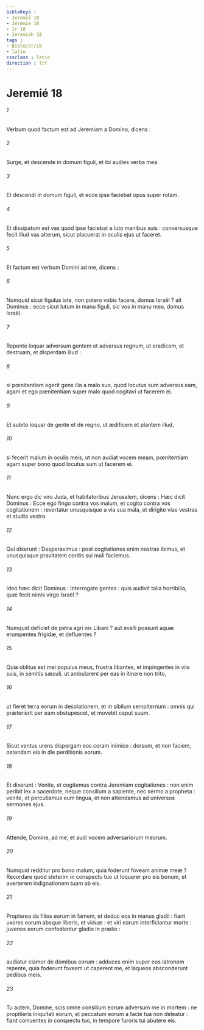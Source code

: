 ```yaml
---
bibleKeys : 
- Jeremié 18
- Jérémie 18
- Jr 18
- Jeremiah 18
tags : 
- Bible/Jr/18
- latin
cssclass : latin
direction : ltr
---
```


# Jeremié 18

###### 1
Verbum quod factum est ad Jeremiam a Domino, dicens :
###### 2
Surge, et descende in domum figuli, et ibi audies verba mea.
###### 3
Et descendi in domum figuli, et ecce ipse faciebat opus super rotam.
###### 4
Et dissipatum est vas quod ipse faciebat e luto manibus suis : conversusque fecit illud vas alterum, sicut placuerat in oculis ejus ut faceret.
###### 5
Et factum est verbum Domini ad me, dicens :
###### 6
Numquid sicut figulus iste, non potero vobis facere, domus Israël ? ait Dominus : ecce sicut lutum in manu figuli, sic vos in manu mea, domus Israël.
###### 7
Repente loquar adversum gentem et adversus regnum, ut eradicem, et destruam, et disperdam illud :
###### 8
si pœnitentiam egerit gens illa a malo suo, quod locutus sum adversus eam, agam et ego pœnitentiam super malo quod cogitavi ut facerem ei.
###### 9
Et subito loquar de gente et de regno, ut ædificem et plantem illud,
###### 10
si fecerit malum in oculis meis, ut non audiat vocem meam, pœnitentiam agam super bono quod locutus sum ut facerem ei.
###### 11
Nunc ergo dic viro Juda, et habitatoribus Jerusalem, dicens : Hæc dicit Dominus : Ecce ego fingo contra vos malum, et cogito contra vos cogitationem : revertatur unusquisque a via sua mala, et dirigite vias vestras et studia vestra.
###### 12
Qui dixerunt : Desperavimus : post cogitationes enim nostras ibimus, et unusquisque pravitatem cordis sui mali faciemus.
###### 13
Ideo hæc dicit Dominus : Interrogate gentes : quis audivit talia horribilia, quæ fecit nimis virgo Israël ?
###### 14
Numquid deficiet de petra agri nix Libani ? aut evelli possunt aquæ erumpentes frigidæ, et defluentes ?
###### 15
Quia oblitus est mei populus meus, frustra libantes, et impingentes in viis suis, in semitis sæculi, ut ambularent per eas in itinere non trito,
###### 16
ut fieret terra eorum in desolationem, et in sibilum sempiternum : omnis qui præterierit per eam obstupescet, et movebit caput suum.
###### 17
Sicut ventus urens dispergam eos coram inimico : dorsum, et non faciem, ostendam eis in die perditionis eorum.
###### 18
Et dixerunt : Venite, et cogitemus contra Jeremiam cogitationes : non enim peribit lex a sacerdote, neque consilium a sapiente, nec sermo a propheta : venite, et percutiamus eum lingua, et non attendamus ad universos sermones ejus.
###### 19
Attende, Domine, ad me, et audi vocem adversariorum meorum.
###### 20
Numquid redditur pro bono malum, quia foderunt foveam animæ meæ ? Recordare quod steterim in conspectu tuo ut loquerer pro eis bonum, et averterem indignationem tuam ab eis.
###### 21
Propterea da filios eorum in famem, et deduc eos in manus gladii : fiant uxores eorum absque liberis, et viduæ : et viri earum interficiantur morte : juvenes eorum confodiantur gladio in prælio :
###### 22
audiatur clamor de domibus eorum : adduces enim super eos latronem repente, quia foderunt foveam ut caperent me, et laqueos absconderunt pedibus meis.
###### 23
Tu autem, Domine, scis omne consilium eorum adversum me in mortem : ne propitieris iniquitati eorum, et peccatum eorum a facie tua non deleatur : fiant corruentes in conspectu tuo, in tempore furoris tui abutere eis.
